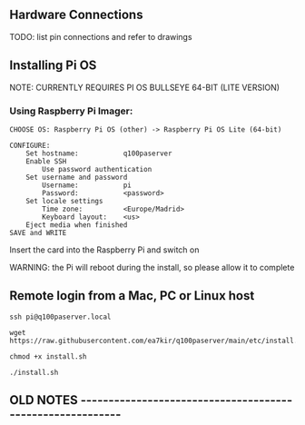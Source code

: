 ## Hardware Connections

TODO: list pin connections and refer to drawings

## Installing Pi OS

NOTE: CURRENTLY REQUIRES PI OS BULLSEYE 64-BIT (LITE VERSION)

### Using Raspberry Pi Imager:

```
CHOOSE OS: Raspberry Pi OS (other) -> Raspberry Pi OS Lite (64-bit)

CONFIGURE:
	Set hostname:			q100paserver
	Enable SSH
		Use password authentication
	Set username and password
		Username:           pi
		Password:           <password>
	Set locale settings
		Time zone:          <Europe/Madrid>
		Keyboard layout:    <us>
	Eject media when finished
SAVE and WRITE
```

Insert the card into the Raspberry Pi and switch on

WARNING: the Pi will reboot during the install, so please allow it to complete

## Remote login from a Mac, PC or Linux host

```
ssh pi@q100paserver.local

wget https://raw.githubusercontent.com/ea7kir/q100paserver/main/etc/install.sh

chmod +x install.sh

./install.sh
```

## OLD NOTES ----------------------------------------------------------
